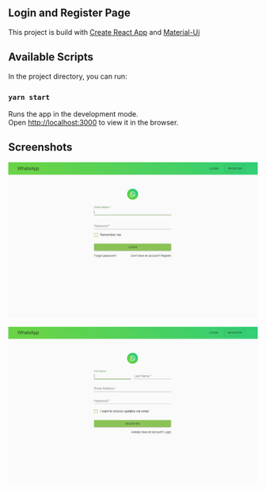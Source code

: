 ## Login and Register Page

This project is build with [Create React App](https://github.com/facebook/create-react-app) and [Material-Ui](https://material-ui.com/)

## Available Scripts

In the project directory, you can run:

### `yarn start`

Runs the app in the development mode.<br />
Open [http://localhost:3000](http://localhost:3000) to view it in the browser.


## Screenshots


![alt text](public/img/Login.JPG)

![alt text](public/img/Register.JPG)



